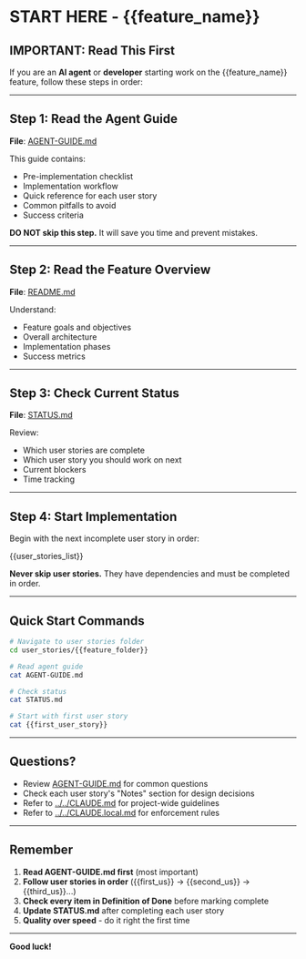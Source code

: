# START HERE - {{feature_name}}

## IMPORTANT: Read This First

If you are an **AI agent** or **developer** starting work on the {{feature_name}} feature, follow these steps in order:

---

## Step 1: Read the Agent Guide

**File**: [AGENT-GUIDE.md](./AGENT-GUIDE.md)

This guide contains:

- Pre-implementation checklist
- Implementation workflow
- Quick reference for each user story
- Common pitfalls to avoid
- Success criteria

**DO NOT skip this step.** It will save you time and prevent mistakes.

---

## Step 2: Read the Feature Overview

**File**: [README.md](./README.md)

Understand:

- Feature goals and objectives
- Overall architecture
- Implementation phases
- Success metrics

---

## Step 3: Check Current Status

**File**: [STATUS.md](./STATUS.md)

Review:

- Which user stories are complete
- Which user story you should work on next
- Current blockers
- Time tracking

---

## Step 4: Start Implementation

Begin with the next incomplete user story in order:

{{user_stories_list}}

**Never skip user stories.** They have dependencies and must be completed in order.

---

## Quick Start Commands

```bash
# Navigate to user stories folder
cd user_stories/{{feature_folder}}

# Read agent guide
cat AGENT-GUIDE.md

# Check status
cat STATUS.md

# Start with first user story
cat {{first_user_story}}
```

---

## Questions?

- Review [AGENT-GUIDE.md](./AGENT-GUIDE.md) for common questions
- Check each user story's "Notes" section for design decisions
- Refer to [../../CLAUDE.md](../../CLAUDE.md) for project-wide guidelines
- Refer to [../../CLAUDE.local.md](../../CLAUDE.local.md) for enforcement rules

---

## Remember

1. **Read AGENT-GUIDE.md first** (most important)
2. **Follow user stories in order** ({{first_us}} → {{second_us}} → {{third_us}}...)
3. **Check every item in Definition of Done** before marking complete
4. **Update STATUS.md** after completing each user story
5. **Quality over speed** - do it right the first time

---

**Good luck!**
